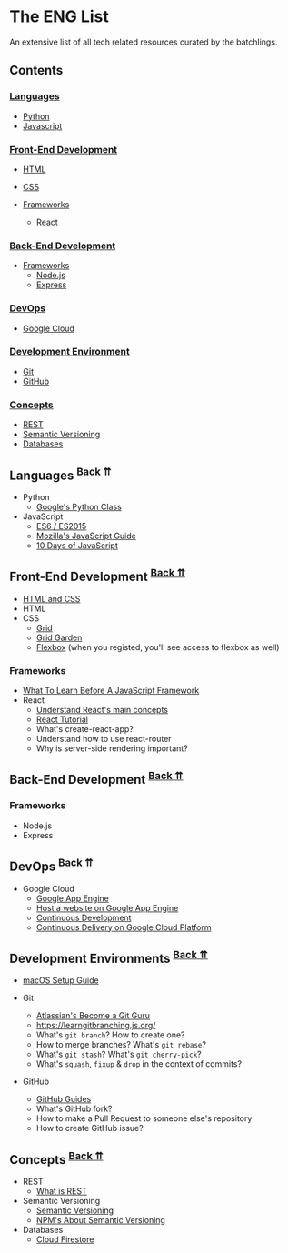 # The ENG List

An extensive list of all tech related resources curated by the batchlings.

## Contents

### <a name="languages-category"></a>[Languages](#programming-languages)

* [Python](#languages-python)
* [Javascript](#languages-javascript)

### <a name="frontend-category"></a>[Front-End Development](#frontend-development)

* [HTML](#frontend-html)
* [CSS](#frontend-css)

* [Frameworks](#frontend-frameworks)
  - [React](#frontend-frameworks-react)

### <a name="backend-category"></a>[Back-End Development](#backend-development)

* [Frameworks](#backend-frameworks)
  - [Node.js](#backend-frameworks-nodejs)
  - [Express](#backend-frameworks-express)

### <a name="devops-category"></a>[DevOps](#dev-ops)

* [Google Cloud](#googlecloud)

### <a name="devenv-category"></a>[Development Environment](#dev-envs)

* [Git](#devenv-git)
* [GitHub](#devenv-github)

### <a name="concepts-category"></a>[Concepts](#dev-concepts)

* [REST](#concepts-rest)
* [Semantic Versioning](#concepts-semver)
* [Databases](#concepts-databases)

## <a name="programming-languages"></a>Languages <sup>[Back ⇈](#languages-category)</sup>

* <a name="languages-python"></a> Python
  - [Google's Python Class](https://developers.google.com/edu/python/)
* <a name="languages-javascript"></a> JavaScript
  - [ES6 / ES2015](https://github.com/lukehoban/es6features)
  - [Mozilla's JavaScript Guide](https://developer.mozilla.org/en-US/docs/Web/JavaScript/Guide)
  - [10 Days of JavaScript](https://www.hackerrank.com/domains/tutorials/10-days-of-javascript)

## <a name="frontend-development"></a>Front-End Development <sup>[Back ⇈](#frontend-category)</sup>

* [HTML and CSS](https://internetingishard.com/html-and-css/)
* <a name="frontend-html"></a> HTML
* <a name="frontend-css"></a> CSS
  - [Grid](https://cssgrid.io/)
  - [Grid Garden](https://cssgridgarden.com/)
  - [Flexbox](http://flexboxfroggy.com/) (when you registed, you'll see access to flexbox as well)
 
### <a name="frontend-frameworks"></a>Frameworks

* [What To Learn Before A JavaScript Framework](https://www.youtube.com/watch?v=qi9VQqYcXqY)
* <a name="frontend-frameworks-react"></a> React
  - [Understand React's main concepts](https://reactjs.org/docs/hello-world.html)
  - [React Tutorial](https://reactjs.org/tutorial/tutorial.html)
  - What's create-react-app?
  - Understand how to use react-router
  - Why is server-side rendering important?

## <a name="backend-development"></a>Back-End Development <sup>[Back ⇈](#backend-category)</sup>

### <a name="backend-frameworks"></a>Frameworks
* <a name="backend-frameworks-nodejs"></a>Node.js
* <a name="backend-frameworks-express"></a>Express

## <a name="dev-ops"></a>DevOps <sup>[Back ⇈](#devops-category)</sup>

* <a name="devops-googlecloud"></a>Google Cloud
  - [Google App Engine](https://cloud.google.com/appengine/)
  - [Host a website on Google App Engine](https://cloud.google.com/appengine/docs/standard/python/getting-started/hosting-a-static-website)
  - [Continuous Development](https://deploybot.com/blog/continuous-development)
  - [Continuous Delivery on Google Cloud Platform](https://cloud.google.com/solutions/continuous-delivery/)

## <a name="dev-envs"></a>Development Environments <sup>[Back ⇈](#devenv-category)</sup>

* [macOS Setup Guide](https://sourabhbajaj.com/mac-setup/)

* <a name="devenv-git"></a>Git
  - [Atlassian's Become a Git Guru](https://www.atlassian.com/git/tutorials)
  - https://learngitbranching.js.org/
  - What's `git branch`? How to create one?
  - How to merge branches? What's `git rebase`?
  - What's `git stash`? What's `git cherry-pick`?
  - What's `squash`, `fixup` & `drop` in the context of commits?

* <a name="devenv-github"></a>GitHub
  - [GitHub Guides](https://guides.github.com/)
  - What's GitHub fork?
  - How to make a Pull Request to someone else's repository
  - How to create GitHub issue?

## <a name="dev-concepts"></a>Concepts <sup>[Back ⇈](#concepts-category)</sup>

* <a name="concepts-rest">REST</a>
  - [What is REST](https://www.codecademy.com/articles/what-is-rest)
* <a name="concepts-semver">Semantic Versioning</a>
  - [Semantic Versioning](https://semver.org/)
  - [NPM's About Semantic Versioning](https://docs.npmjs.com/about-semantic-versioning)
* <a name="concepts-databases">Databases</a>
    * [Cloud Firestore](https://firebase.google.com/docs/firestore)

